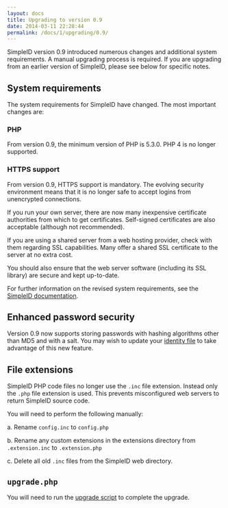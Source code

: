 ```yaml
---
layout: docs
title: Upgrading to version 0.9
date: 2014-03-11 22:28:44
permalink: /docs/1/upgrading/0.9/
---
```


SimpleID version 0.9 introduced numerous changes and additional
system requirements.  A manual upgrading process is required.  If you are
upgrading from an earlier version of SimpleID, please see below for specific notes.

## System requirements

The system requirements for SimpleID have changed.  The most important
changes are:

### PHP

From version 0.9, the minimum version of PHP is 5.3.0.  PHP 4 is no
longer supported.

### HTTPS support

From version 0.9, HTTPS support is mandatory.  The evolving security
environment means that it is no longer safe to accept logins from
unencrypted connections.

If you run your own server, there are now many inexpensive certificate 
authorities from which to get certificates.  Self-signed certificates
are also acceptable (although not recommended).

If you are using a shared server from a web hosting provider, check
with them regarding SSL capabilities.  Many offer a shared SSL
certificate to the server at no extra cost.

You should also ensure that the web server software (including its SSL library) are secure and kept up-to-date.

For further information on the revised system requirements, see the [SimpleID documentation](/docs/1/system-requirements).

## Enhanced password security

Version 0.9 now supports storing passwords with hashing algorithms other than
MD5 and with a salt.  You may wish to update your [identity file](/docs/1/identity-files) to take
advantage of this new feature.

## File extensions

SimpleID PHP code files no longer use the `.inc` file extension.  Instead only
the `.php` file extension is used.  This prevents misconfigured web servers to
return SimpleID source code.

You will need to perform the following manually:

a. Rename `config.inc` to `config.php`

b. Rename any custom extensions in the extensions directory from
 `.extension.inc` to `.extension.php`

c. Delete all old `.inc` files from the SimpleID web directory.

## `upgrade.php`

You will need to run the [upgrade script](/docs/1/upgrading/#upgrade-php) to complete the upgrade.